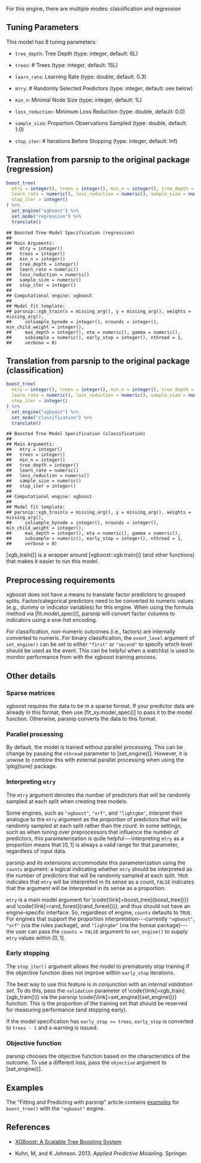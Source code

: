 


For this engine, there are multiple modes: classification and regression

## Tuning Parameters



This model has 8 tuning parameters:

- `tree_depth`: Tree Depth (type: integer, default: 6L)

- `trees`: # Trees (type: integer, default: 15L)

- `learn_rate`: Learning Rate (type: double, default: 0.3)

- `mtry`: # Randomly Selected Predictors (type: integer, default: see below)

- `min_n`: Minimal Node Size (type: integer, default: 1L)

- `loss_reduction`: Minimum Loss Reduction (type: double, default: 0.0)

- `sample_size`: Proportion Observations Sampled (type: double, default: 1.0)

- `stop_iter`: # Iterations Before Stopping (type: integer, default: Inf)

## Translation from parsnip to the original package (regression)


```r
boost_tree(
  mtry = integer(), trees = integer(), min_n = integer(), tree_depth = integer(),
  learn_rate = numeric(), loss_reduction = numeric(), sample_size = numeric(),
  stop_iter = integer()
) %>%
  set_engine("xgboost") %>%
  set_mode("regression") %>%
  translate()
```

```
## Boosted Tree Model Specification (regression)
## 
## Main Arguments:
##   mtry = integer()
##   trees = integer()
##   min_n = integer()
##   tree_depth = integer()
##   learn_rate = numeric()
##   loss_reduction = numeric()
##   sample_size = numeric()
##   stop_iter = integer()
## 
## Computational engine: xgboost 
## 
## Model fit template:
## parsnip::xgb_train(x = missing_arg(), y = missing_arg(), weights = missing_arg(), 
##     colsample_bynode = integer(), nrounds = integer(), min_child_weight = integer(), 
##     max_depth = integer(), eta = numeric(), gamma = numeric(), 
##     subsample = numeric(), early_stop = integer(), nthread = 1, 
##     verbose = 0)
```

## Translation from parsnip to the original package (classification)


```r
boost_tree(
  mtry = integer(), trees = integer(), min_n = integer(), tree_depth = integer(),
  learn_rate = numeric(), loss_reduction = numeric(), sample_size = numeric(),
  stop_iter = integer()
) %>% 
  set_engine("xgboost") %>% 
  set_mode("classification") %>% 
  translate()
```

```
## Boosted Tree Model Specification (classification)
## 
## Main Arguments:
##   mtry = integer()
##   trees = integer()
##   min_n = integer()
##   tree_depth = integer()
##   learn_rate = numeric()
##   loss_reduction = numeric()
##   sample_size = numeric()
##   stop_iter = integer()
## 
## Computational engine: xgboost 
## 
## Model fit template:
## parsnip::xgb_train(x = missing_arg(), y = missing_arg(), weights = missing_arg(), 
##     colsample_bynode = integer(), nrounds = integer(), min_child_weight = integer(), 
##     max_depth = integer(), eta = numeric(), gamma = numeric(), 
##     subsample = numeric(), early_stop = integer(), nthread = 1, 
##     verbose = 0)
```

[xgb_train()] is a wrapper around [xgboost::xgb.train()] (and other functions) that makes it easier to run this model. 

## Preprocessing requirements

xgboost does not have a means to translate factor predictors to grouped splits. Factor/categorical predictors need to be converted to numeric values (e.g., dummy or indicator variables) for this engine. When using the formula method via [fit.model_spec()], parsnip will convert factor columns to indicators using a one-hot encoding.

For classification, non-numeric outcomes (i.e., factors) are internally converted to numeric. For binary classification, the `event_level` argument of `set_engine()` can be set to either `"first"` or `"second"` to specify which level should be used as the event. This can be helpful when a watchlist is used to monitor performance from with the xgboost training process.  

## Other details

### Sparse matrices

xgboost requires the data to be in a sparse format. If your predictor data are already in this format, then use [fit_xy.model_spec()] to pass it to the model function. Otherwise, parsnip converts the data to this format. 

### Parallel processing

By default, the model is trained without parallel processing. This can be change by passing the `nthread` parameter to [set_engine()]. However, it is unwise to combine this with external parallel processing when using the \pkg{tune} package. 

### Interpreting `mtry`


The `mtry` argument denotes the number of predictors that will be randomly sampled at each split when creating tree models. 

Some engines, such as `"xgboost"`, `"xrf"`, and `"lightgbm"`, interpret their analogue to the `mtry` argument as the _proportion_ of predictors that will be randomly sampled at each split rather than the _count_. In some settings, such as when tuning over preprocessors that influence the number of predictors, this parameterization is quite helpful---interpreting `mtry` as a proportion means that $[0, 1]$ is always a valid range for that parameter, regardless of input data.

parsnip and its extensions accommodate this parameterization using the `counts` argument: a logical indicating whether `mtry` should be interpreted as the number of predictors that will be randomly sampled at each split. `TRUE` indicates that `mtry` will be interpreted in its sense as a count, `FALSE` indicates that the argument will be interpreted in its sense as a proportion.

`mtry` is a main model argument for \\code{\\link[=boost_tree]{boost_tree()}} and \\code{\\link[=rand_forest]{rand_forest()}}, and thus should not have an engine-specific interface. So, regardless of engine, `counts` defaults to `TRUE`. For engines that support the proportion interpretation---currently `"xgboost"`, `"xrf"` (via the rules package), and `"lightgbm"` (via the bonsai package)---the user can pass the `counts = FALSE` argument to `set_engine()` to supply `mtry` values within $[0, 1]$.

### Early stopping


The `stop_iter()`  argument allows the model to prematurely stop training if the objective function does not improve within `early_stop` iterations. 

The best way to use this feature is in conjunction with an _internal validation set_. To do this, pass the `validation` parameter of \\code{\\link[=xgb_train]{xgb_train()}} via the parsnip \\code{\\link[=set_engine]{set_engine()}} function. This is the proportion of the training set that should be reserved for measuring performance (and stopping early). 

If the model specification has `early_stop >= trees`, `early_stop` is converted to `trees - 1` and a warning is issued. 

### Objective function

parsnip chooses the objective function based on the characteristics of the outcome. To use a different loss, pass the `objective` argument to [set_engine()]. 

## Examples 

The "Fitting and Predicting with parsnip" article contains [examples](https://parsnip.tidymodels.org/articles/articles/Examples.html#boost-tree-xgboost) for `boost_tree()` with the `"xgboost"` engine.

## References

 - [XGBoost: A Scalable Tree Boosting System](https://arxiv.org/abs/1603.02754)
 
 - Kuhn, M, and K Johnson. 2013. _Applied Predictive Modeling_. Springer.
